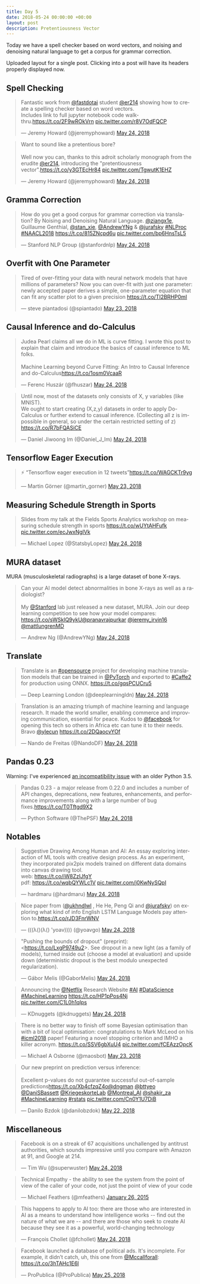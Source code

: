 ```yaml
---
title: Day 5
date: 2018-05-24 00:00:00 +00:00
layout: post
description: Pretentiousness Vector
---
```


Today we have a spell checker based on word vectors, and noising and denoising natural language to get a corpus for grammar correction.

Uploaded layout for a single post. Clicking into a post will have its headers properly displayed now.

## Spell Checking
<amp-twitter width="400" height="400"
             layout="responsive"
             data-tweetid="999691956111343616">
    <blockquote placeholder><p lang="en" dir="ltr">Fantastic work from <a href="https://twitter.com/fastdotai?ref_src=twsrc%5Etfw">@fastdotai</a> student <a href="https://twitter.com/er214?ref_src=twsrc%5Etfw">@er214</a> showing how to create a spelling checker based on word vectors.<br>Includes link to full jupyter notebook code walk-thru.<a href="https://t.co/2F9wROkVrn">https://t.co/2F9wROkVrn</a> <a href="https://t.co/r8V7OdFQCP">pic.twitter.com/r8V7OdFQCP</a></p>&mdash; Jeremy Howard (@jeremyphoward) <a href="https://twitter.com/jeremyphoward/status/999691956111343616?ref_src=twsrc%5Etfw">May 24, 2018</a></blockquote>
</amp-twitter>

<amp-twitter width="400" height="400"
             layout="responsive"
             data-tweetid="999700416509108226">
    <blockquote placeholder><p lang="en" dir="ltr">Want to sound like a pretentious bore?<br><br>Well now you can, thanks to this adroit scholarly monograph from the erudite <a href="https://twitter.com/er214?ref_src=twsrc%5Etfw">@er214</a>, introducing the &quot;pretentiousness vector&quot;.<a href="https://t.co/y3GTEcHr84">https://t.co/y3GTEcHr84</a> <a href="https://t.co/TgwutK1EHZ">pic.twitter.com/TgwutK1EHZ</a></p>&mdash; Jeremy Howard (@jeremyphoward) <a href="https://twitter.com/jeremyphoward/status/999700416509108226?ref_src=twsrc%5Etfw">May 24, 2018</a></blockquote>
</amp-twitter>

## Gramma Correction
<amp-twitter width="400" height="400"
             layout="responsive"
             data-tweetid="999713624502423553">
    <blockquote placeholder><p lang="en" dir="ltr">How do you get a good corpus for grammar correction via translation? By Noising and Denoising Natural Language. <a href="https://twitter.com/ziangx1e?ref_src=twsrc%5Etfw">@ziangx1e</a>, Guillaume Genthial, <a href="https://twitter.com/stan_xie?ref_src=twsrc%5Etfw">@stan_xie</a>, <a href="https://twitter.com/AndrewYNg?ref_src=twsrc%5Etfw">@AndrewYNg</a> &amp; <a href="https://twitter.com/jurafsky?ref_src=twsrc%5Etfw">@jurafsky</a> <a href="https://twitter.com/hashtag/NLProc?src=hash&amp;ref_src=twsrc%5Etfw">#NLProc</a> <a href="https://twitter.com/hashtag/NAACL2018?src=hash&amp;ref_src=twsrc%5Etfw">#NAACL2018</a> <a href="https://t.co/815ZNcpd6u">https://t.co/815ZNcpd6u</a> <a href="https://t.co/bp6HnsTsL5">pic.twitter.com/bp6HnsTsL5</a></p>&mdash; Stanford NLP Group (@stanfordnlp) <a href="https://twitter.com/stanfordnlp/status/999713624502423553?ref_src=twsrc%5Etfw">May 24, 2018</a></blockquote>
</amp-twitter>

## Overfit with One Parameter
<amp-twitter width="400" height="400"
             layout="responsive"
             data-tweetid="999426833488625664">
    <blockquote placeholder><p lang="en" dir="ltr">Tired of over-fitting your data with neural network models that have millions of parameters? Now you can over-fit with just one parameter: newly accepted paper derives a simple, one-parameter equation that can fit any scatter plot to a given precision <a href="https://t.co/TI2BRHP0mI">https://t.co/TI2BRHP0mI</a></p>&mdash; steve piantadosi (@spiantado) <a href="https://twitter.com/spiantado/status/999426833488625664?ref_src=twsrc%5Etfw">May 23, 2018</a></blockquote>
</amp-twitter>

## Causal Inference and do-Calculus
<amp-twitter width="400" height="400"
             layout="responsive"
             data-tweetid="999655017324957697">
    <blockquote placeholder><p lang="en" dir="ltr">Judea Pearl claims all we do in ML is curve fitting. I wrote this post to explain that claim and introduce the basics of causal inference to ML folks.<br><br>Machine Learning beyond Curve Fitting: An Intro to Causal Inference and do-Calculus<a href="https://t.co/1osm0VcaaR">https://t.co/1osm0VcaaR</a></p>&mdash; Ferenc Huszár (@fhuszar) <a href="https://twitter.com/fhuszar/status/999655017324957697?ref_src=twsrc%5Etfw">May 24, 2018</a></blockquote>
</amp-twitter>

<amp-twitter width="400" height="400"
             layout="responsive"
             data-tweetid="999667715848785920">
    <blockquote placeholder><p lang="en" dir="ltr">Until now, most of the datasets only consists of X, y variables (like MNIST).<br>We ought to start creating (X,z,y) datasets in order to apply Do-Calculus or further extend to casual inference. (Collecting all z is impossible in general, so under the certain restricted setting of z) <a href="https://t.co/R7bFQASiCE">https://t.co/R7bFQASiCE</a></p>&mdash; Daniel Jiwoong Im (@Daniel_J_Im) <a href="https://twitter.com/Daniel_J_Im/status/999667715848785920?ref_src=twsrc%5Etfw">May 24, 2018</a></blockquote>
</amp-twitter>

## Tensorflow Eager Execution
<amp-twitter width="400" height="400"
             layout="responsive"
             data-tweetid="999096274883235842">
    <blockquote placeholder><p lang="en" dir="ltr">⚡️ “Tensorflow eager execution in 12 tweets”<a href="https://t.co/WAGCKTr9yg">https://t.co/WAGCKTr9yg</a></p>&mdash; Martin Görner (@martin_gorner) <a href="https://twitter.com/martin_gorner/status/999096274883235842?ref_src=twsrc%5Etfw">May 23, 2018</a></blockquote>
</amp-twitter>

## Measuring Schedule Strength in Sports
<amp-twitter width="400" height="400"
             layout="responsive"
             data-tweetid="999672190302937090">
    <blockquote placeholder><p lang="en" dir="ltr">Slides from my talk at the Fields Sports Analytics workshop on measuring schedule strength in sports <a href="https://t.co/wUYtAHFufk">https://t.co/wUYtAHFufk</a> <a href="https://t.co/ecJwxNglVk">pic.twitter.com/ecJwxNglVk</a></p>&mdash; Michael Lopez (@StatsbyLopez) <a href="https://twitter.com/StatsbyLopez/status/999672190302937090?ref_src=twsrc%5Etfw">May 24, 2018</a></blockquote>
</amp-twitter>

## MURA dataset
MURA (musculoskeletal radiographs) is a large dataset of bone X-rays.
<amp-twitter width="400" height="400"
             layout="responsive"
             data-tweetid="999679861462634498">
    <blockquote placeholder><p lang="en" dir="ltr">Can your AI model detect abnormalities in bone X-rays as well as a radiologist?  <br><br>My <a href="https://twitter.com/Stanford?ref_src=twsrc%5Etfw">@Stanford</a> lab just released a new dataset, MURA. Join our deep learning competition to see how your model compares: <a href="https://t.co/sWSklQ9ykU">https://t.co/sWSklQ9ykU</a><a href="https://twitter.com/pranavrajpurkar?ref_src=twsrc%5Etfw">@pranavrajpurkar</a> <a href="https://twitter.com/jeremy_irvin16?ref_src=twsrc%5Etfw">@jeremy_irvin16</a> <a href="https://twitter.com/mattlungrenMD?ref_src=twsrc%5Etfw">@mattlungrenMD</a></p>&mdash; Andrew Ng (@AndrewYNg) <a href="https://twitter.com/AndrewYNg/status/999679861462634498?ref_src=twsrc%5Etfw">May 24, 2018</a></blockquote>
</amp-twitter>

## Translate
<amp-twitter width="400" height="400"
             layout="responsive"
             data-tweetid="999542760007925760">
    <blockquote placeholder><p lang="en" dir="ltr">Translate is an <a href="https://twitter.com/hashtag/opensource?src=hash&amp;ref_src=twsrc%5Etfw">#opensource</a> project for developing machine translation models that can be trained in <a href="https://twitter.com/PyTorch?ref_src=twsrc%5Etfw">@PyTorch</a> and exported to <a href="https://twitter.com/hashtag/Caffe2?src=hash&amp;ref_src=twsrc%5Etfw">#Caffe2</a> for production using ONNX. <a href="https://t.co/gqsPCUCru5">https://t.co/gqsPCUCru5</a></p>&mdash; Deep Learning London (@deeplearningldn) <a href="https://twitter.com/deeplearningldn/status/999542760007925760?ref_src=twsrc%5Etfw">May 24, 2018</a></blockquote>
</amp-twitter>

<amp-twitter width="400" height="400"
             layout="responsive"
             data-tweetid="999557709468000256">
    <blockquote placeholder><p lang="en" dir="ltr">Translation is an amazing triumph of machine learning and language research. It made the world smaller, enabling commerce and improving communication, essential for peace. Kudos to <a href="https://twitter.com/facebook?ref_src=twsrc%5Etfw">@facebook</a> for opening this tech so others in Africa etc can tune it to their needs. Bravo <a href="https://twitter.com/ylecun?ref_src=twsrc%5Etfw">@ylecun</a> <a href="https://t.co/2DQaocvYOf">https://t.co/2DQaocvYOf</a></p>&mdash; Nando de Freitas (@NandoDF) <a href="https://twitter.com/NandoDF/status/999557709468000256?ref_src=twsrc%5Etfw">May 24, 2018</a></blockquote>
</amp-twitter>

## Pandas 0.23
Warning: I've experienced [an incompatibility issue](https://github.com/pandas-dev/pandas/pull/21098) with an older Python 3.5.
<amp-twitter width="400" height="400"
             layout="responsive"
             data-tweetid="999681864423149569">
    <blockquote placeholder><p lang="en" dir="ltr">Pandas 0.23 - a major release from 0.22.0 and includes a number of API changes, deprecations, new features, enhancements, and performance improvements along with a large number of bug fixes.<a href="https://t.co/T0Tftgd9X2">https://t.co/T0Tftgd9X2</a></p>&mdash; Python Software (@ThePSF) <a href="https://twitter.com/ThePSF/status/999681864423149569?ref_src=twsrc%5Etfw">May 24, 2018</a></blockquote>
</amp-twitter>

## Notables
<amp-twitter width="400" height="400"
             layout="responsive"
             data-tweetid="999781422364839936">
    <blockquote placeholder><p lang="en" dir="ltr">Suggestive Drawing Among Human and AI: An essay exploring interaction of ML tools with creative design process. As an experiment, they incorporated pix2pix models trained on different data domains into canvas drawing tool.<br>web: <a href="https://t.co/iW8ZzlJfgY">https://t.co/iW8ZzlJfgY</a><br>pdf: <a href="https://t.co/wqbQYWLc1V">https://t.co/wqbQYWLc1V</a> <a href="https://t.co/j0KwNySQpI">pic.twitter.com/j0KwNySQpI</a></p>&mdash; hardmaru (@hardmaru) <a href="https://twitter.com/hardmaru/status/999781422364839936?ref_src=twsrc%5Etfw">May 24, 2018</a></blockquote>
</amp-twitter>

<amp-twitter width="400" height="400"
             layout="responsive"
             data-tweetid="999534362650726400">
    <blockquote placeholder><p lang="en" dir="ltr">Nice paper from (<a href="https://twitter.com/ukhndlwl?ref_src=twsrc%5Etfw">@ukhndlwl</a> , He He, Peng Qi and <a href="https://twitter.com/jurafsky?ref_src=twsrc%5Etfw">@jurafsky</a>) on exploring what kind of info English LSTM Language Models pay attention to.<a href="https://t.co/rJD3FnrWNV">https://t.co/rJD3FnrWNV</a></p>&mdash; (((λ()(λ() &#39;yoav)))) (@yoavgo) <a href="https://twitter.com/yoavgo/status/999534362650726400?ref_src=twsrc%5Etfw">May 24, 2018</a></blockquote>
</amp-twitter>

<amp-twitter width="400" height="400"
             layout="responsive"
             data-tweetid="999665235056263168">
    <blockquote placeholder><p lang="en" dir="ltr">&quot;Pushing the bounds of dropout&quot; (preprint): &lt;<a href="https://t.co/LxgP9749u2">https://t.co/LxgP9749u2</a>&gt;. See dropout in a new light (as a family of models), turned inside out (choose a model at evaluation) and upside down (deterministic dropout is the best modulo unexpected regularization).</p>&mdash; Gábor Melis (@GaborMelis) <a href="https://twitter.com/GaborMelis/status/999665235056263168?ref_src=twsrc%5Etfw">May 24, 2018</a></blockquote>
</amp-twitter>

<amp-twitter width="400" height="400"
             layout="responsive"
             data-tweetid="999590918486462464">
    <blockquote placeholder><p lang="en" dir="ltr">Announcing the <a href="https://twitter.com/netflix?ref_src=twsrc%5Etfw">@Netflix</a> Research Website <a href="https://twitter.com/hashtag/AI?src=hash&amp;ref_src=twsrc%5Etfw">#AI</a> <a href="https://twitter.com/hashtag/DataScience?src=hash&amp;ref_src=twsrc%5Etfw">#DataScience</a> <a href="https://twitter.com/hashtag/MachineLearning?src=hash&amp;ref_src=twsrc%5Etfw">#MachineLearning</a>  <a href="https://t.co/HP1pPos4Nj">https://t.co/HP1pPos4Nj</a> <a href="https://t.co/C1L0h1qlps">pic.twitter.com/C1L0h1qlps</a></p>&mdash; KDnuggets (@kdnuggets) <a href="https://twitter.com/kdnuggets/status/999590918486462464?ref_src=twsrc%5Etfw">May 24, 2018</a></blockquote>
</amp-twitter>

<amp-twitter width="400" height="400"
             layout="responsive"
             data-tweetid="999310788522315783">
    <blockquote placeholder><p lang="en" dir="ltr">There is no better way to finish off some Bayesian optimisation than with a bit of local optimisation: congratulations to Mark McLeod on his <a href="https://twitter.com/hashtag/icml2018?src=hash&amp;ref_src=twsrc%5Etfw">#icml2018</a> paper! Featuring a novel stopping criterion and IMHO a killer acronym. <a href="https://t.co/SSV6gbXuU4">https://t.co/SSV6gbXuU4</a> <a href="https://t.co/fCEAzzOpcK">pic.twitter.com/fCEAzzOpcK</a></p>&mdash; Michael A Osborne (@maosbot) <a href="https://twitter.com/maosbot/status/999310788522315783?ref_src=twsrc%5Etfw">May 23, 2018</a></blockquote>
</amp-twitter>

<amp-twitter width="400" height="400"
             layout="responsive"
             data-tweetid="998805033780174850">
    <blockquote placeholder><p lang="en" dir="ltr">Our new preprint on prediction versus inference:<br><br>Excellent p-values do not guarantee successful out-of-sample predictions<a href="https://t.co/Xb4cfzqZ4o">https://t.co/Xb4cfzqZ4o</a><a href="https://twitter.com/dngman?ref_src=twsrc%5Etfw">@dngman</a> <a href="https://twitter.com/bttyeo?ref_src=twsrc%5Etfw">@bttyeo</a> <a href="https://twitter.com/DaniSBassett?ref_src=twsrc%5Etfw">@DaniSBassett</a> <a href="https://twitter.com/KriegeskorteLab?ref_src=twsrc%5Etfw">@KriegeskorteLab</a> <a href="https://twitter.com/Montreal_AI?ref_src=twsrc%5Etfw">@Montreal_AI</a> <a href="https://twitter.com/shakir_za?ref_src=twsrc%5Etfw">@shakir_za</a> <a href="https://twitter.com/hashtag/MachineLearning?src=hash&amp;ref_src=twsrc%5Etfw">#MachineLearning</a> <a href="https://twitter.com/hashtag/rstats?src=hash&amp;ref_src=twsrc%5Etfw">#rstats</a> <a href="https://t.co/Cn0Y1U7DiB">pic.twitter.com/Cn0Y1U7DiB</a></p>&mdash; Danilo Bzdok (@danilobzdok) <a href="https://twitter.com/danilobzdok/status/998805033780174850?ref_src=twsrc%5Etfw">May 22, 2018</a></blockquote>
</amp-twitter>

## Miscellaneous
<amp-twitter width="400" height="400"
             layout="responsive"
             data-tweetid="999669897423736832">
    <blockquote placeholder><p lang="en" dir="ltr">Facebook is on a streak of 67 acquisitions unchallenged by antitrust authorities, which sounds impressive until you compare with Amazon at 91, and Google at 214.</p>&mdash; Tim Wu (@superwuster) <a href="https://twitter.com/superwuster/status/999669897423736832?ref_src=twsrc%5Etfw">May 24, 2018</a></blockquote>
</amp-twitter>

<amp-twitter width="400" height="400"
             layout="responsive"
             data-tweetid="559780610596556800">
    <blockquote placeholder><p lang="en" dir="ltr">Technical Empathy - the ability to see the system from the point of view of the caller of your code, not just the point of view of your code</p>&mdash; Michael Feathers (@mfeathers) <a href="https://twitter.com/mfeathers/status/559780610596556800?ref_src=twsrc%5Etfw">January 26, 2015</a></blockquote>
</amp-twitter>

<amp-twitter width="400" height="400"
             layout="responsive"
             data-tweetid="999747647794700289">
    <blockquote placeholder><p lang="en" dir="ltr">This happens to apply to AI too: there are those who are interested in AI as a means to understand how intelligence works -- find out the nature of what we are -- and there are those who seek to create AI because they see it as a powerful, world-changing technology</p>&mdash; François Chollet (@fchollet) <a href="https://twitter.com/fchollet/status/999747647794700289?ref_src=twsrc%5Etfw">May 24, 2018</a></blockquote>
</amp-twitter>

<amp-twitter width="400" height="400"
             layout="responsive"
             data-tweetid="999814791547015168">
    <blockquote placeholder><p lang="en" dir="ltr">Facebook launched a database of political ads. It&#39;s incomplete. For example, it didn’t catch, uh, this one from <a href="https://twitter.com/Mccallforall?ref_src=twsrc%5Etfw">@Mccallforall</a>:<br> <a href="https://t.co/3hTAHc1E6l">https://t.co/3hTAHc1E6l</a></p>&mdash; ProPublica (@ProPublica) <a href="https://twitter.com/ProPublica/status/999814791547015168?ref_src=twsrc%5Etfw">May 25, 2018</a></blockquote>
</amp-twitter>
